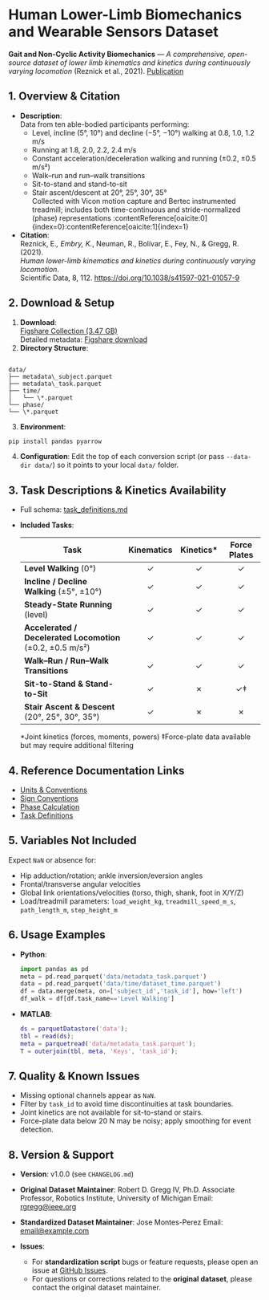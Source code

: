 # Human Lower-Limb Biomechanics and Wearable Sensors Dataset

**Gait and Non-Cyclic Activity Biomechanics** — *A comprehensive, open-source dataset of lower limb kinematics and kinetics during continuously varying locomotion* (Reznick et al., 2021). [Publication](https://doi.org/10.1038/s41597-021-01057-9)

## 1. Overview & Citation
- **Description**:  
  Data from ten able-bodied participants performing:  
  - Level, incline (5°, 10°) and decline (−5°, −10°) walking at 0.8, 1.0, 1.2 m/s  
  - Running at 1.8, 2.0, 2.2, 2.4 m/s  
  - Constant acceleration/deceleration walking and running (±0.2, ±0.5 m/s²)  
  - Walk–run and run–walk transitions  
  - Sit-to-stand and stand-to-sit  
  - Stair ascent/descent at 20°, 25°, 30°, 35°  
  Collected with Vicon motion capture and Bertec instrumented treadmill; includes both time-continuous and stride-normalized (phase) representations :contentReference[oaicite:0]{index=0}:contentReference[oaicite:1]{index=1}  
- **Citation**:  
  Reznick, E.*, Embry, K.*, Neuman, R., Bolívar, E., Fey, N., & Gregg, R. (2021).  
  *Human lower-limb kinematics and kinetics during continuously varying locomotion*.  
  Scientific Data, 8, 112. https://doi.org/10.1038/s41597-021-01057-9

## 2. Download & Setup
1. **Download**:  
   [Figshare Collection (3.47 GB)](https://springernature.figshare.com/collections/_/5175254)  
   Detailed metadata: [Figshare download](https://springernature.figshare.com/ndownloader/files/28998039)  
2. **Directory Structure**:
```

data/
├── metadata\_subject.parquet
├── metadata\_task.parquet
├── time/
│   └── \*.parquet
└── phase/
└── \*.parquet

````
3. **Environment**:
```bash
pip install pandas pyarrow
````

4. **Configuration**:
   Edit the top of each conversion script (or pass `--data-dir data/`) so it points to your local `data/` folder.

## 3. Task Descriptions & Kinetics Availability

* Full schema: [task\_definitions.md](task_definitions.md)
* **Included Tasks**:

  | Task                                                       | Kinematics | Kinetics\* | Force Plates |
  | ---------------------------------------------------------- | :--------: | :--------: | :----------: |
  | **Level Walking** (0°)                                     |      ✓     |      ✓     |       ✓      |
  | **Incline / Decline Walking** (±5°, ±10°)                  |      ✓     |      ✓     |       ✓      |
  | **Steady-State Running** (level)                           |      ✓     |      ✓     |       ✓      |
  | **Accelerated / Decelerated Locomotion** (±0.2, ±0.5 m/s²) |      ✓     |      ✓     |       ✓      |
  | **Walk–Run / Run–Walk Transitions**                        |      ✓     |      ✓     |       ✓      |
  | **Sit-to-Stand & Stand-to-Sit**                            |      ✓     |      ✗     |      ✓‡      |
  | **Stair Ascent & Descent** (20°, 25°, 30°, 35°)            |      ✓     |      ✗     |       ✗      |

  \*Joint kinetics (forces, moments, powers)
  ‡Force-plate data available but may require additional filtering

## 4. Reference Documentation Links

* [Units & Conventions](units_and_conventions.md)
* [Sign Conventions](sign_conventions.md)
* [Phase Calculation](phase_calculation.md)
* [Task Definitions](task_definitions.md)

## 5. Variables Not Included

Expect `NaN` or absence for:

* Hip adduction/rotation; ankle inversion/eversion angles
* Frontal/transverse angular velocities
* Global link orientations/velocities (torso, thigh, shank, foot in X/Y/Z)
* Load/treadmill parameters: `load_weight_kg`, `treadmill_speed_m_s`, `path_length_m`, `step_height_m`

## 6. Usage Examples

* **Python**:

  ```python
  import pandas as pd
  meta = pd.read_parquet('data/metadata_task.parquet')
  data = pd.read_parquet('data/time/dataset_time.parquet')
  df = data.merge(meta, on=['subject_id','task_id'], how='left')
  df_walk = df[df.task_name=='Level Walking']
  ```
* **MATLAB**:

  ```matlab
  ds = parquetDatastore('data');
  tbl = read(ds);
  meta = parquetread('data/metadata_task.parquet');
  T = outerjoin(tbl, meta, 'Keys', 'task_id');
  ```

## 7. Quality & Known Issues

* Missing optional channels appear as `NaN`.
* Filter by `task_id` to avoid time discontinuities at task boundaries.
* Joint kinetics are not available for sit-to-stand or stairs.
* Force-plate data below 20 N may be noisy; apply smoothing for event detection.

## 8. Version & Support

* **Version**: v1.0.0 (see `CHANGELOG.md`)
* **Original Dataset Maintainer**:
  Robert D. Gregg IV, Ph.D.
  Associate Professor, Robotics Institute, University of Michigan
  Email: [rgregg@ieee.org](mailto:rgregg@ieee.org)&#x20;
* **Standardized Dataset Maintainer**:
  Jose Montes-Perez
  Email: [email@example.com](mailto:email@example.com)
* **Issues**:

  * For **standardization script** bugs or feature requests, please open an issue at [GitHub Issues](https://github.com/your/repo/issues).
  * For questions or corrections related to the **original dataset**, please contact the original dataset maintainer.
